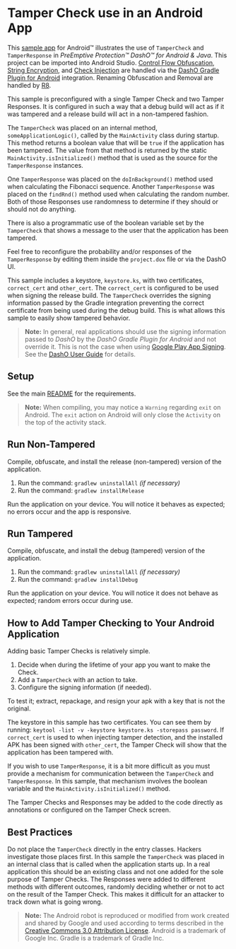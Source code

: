 # Tamper Check use in an Android App

This [sample app](../README.md#sample_desc) for Android™ illustrates the use of `TamperCheck` and `TamperResponse` in _PreEmptive Protection™ DashO™ for Android & Java_.
This project can be imported into Android Studio.
[Control Flow Obfuscation](https://www.preemptive.com/dasho/pro/userguide/en/understanding_obfuscation_control.html), [String Encryption](https://www.preemptive.com/dasho/pro/userguide/en/understanding_obfuscation_string_encryption.html), and [Check Injection](https://www.preemptive.com/dasho/pro/userguide/en/understanding_checks_overview.html) are handled via the [DashO Gradle Plugin for Android](https://www.preemptive.com/dasho/pro/userguide/en/ref_dagp_index.html) integration.
Renaming Obfuscation and Removal are handled by [R8](https://r8-docs.preemptive.com/).

This sample is preconfigured with a single Tamper Check and two Tamper Responses.
It is configured in such a way that a debug build will act as if it was tampered and a release build will act in a non-tampered fashion.

The `TamperCheck` was placed on an internal method, `someApplicationLogic()`, called by the `MainActivity` class during startup.
This method returns a boolean value that will be `true` if the application has been tampered.
The value from that method is returned by the static `MainActivity.isInitialized()` method that is used as the source for the `TamperResponse` instances.

One `TamperResponse` was placed on the `doInBackground()` method used when calculating the Fibonacci sequence.
Another `TamperResponse` was placed on the `findRnd()` method used when calculating the random number.
Both of those Responses use randomness to determine if they should or should not do anything.

There is also a programmatic use of the boolean variable set by the `TamperCheck` that shows a message to the user that the application has been tampered.

Feel free to reconfigure the probability and/or responses of the `TamperResponse` by editing them inside the `project.dox` file or via the DashO UI.

This sample includes a keystore, `keystore.ks`, with two certificates, `correct_cert` and `other_cert`.
The `correct_cert` is configured to be used when signing the release build.
The `TamperCheck` overrides the signing information passed by the Gradle integration preventing the correct certificate from being used during the debug build.
This is what allows this sample to easily show tampered behavior.

>**Note:**
> In general, real applications should use the signing information passed to *DashO* by the *DashO Gradle Plugin for Android* and not override it.
> This is not the case when using [Google Play App Signing](https://developer.android.com/studio/publish/app-signing.html#app-signing-google-play).
> See the [DashO User Guide](https://www.preemptive.com/dasho/pro/userguide/en/understanding_checks_tamper.html#google_play_signing) for details.

## Setup

See the main [README](../README.md) for the requirements.

>**Note:** When compiling, you may notice a `Warning` regarding `exit` on Android.
>The `exit` action on Android will only close the `Activity` on the top of the activity stack.

## Run Non-Tampered

Compile, obfuscate, and install the release (non-tampered) version of the application.

1.  Run the command: `gradlew uninstallAll` _(if necessary)_
2.  Run the command: `gradlew installRelease`

Run the application on your device. You will notice it behaves as expected; no errors occur and the app is responsive.

## Run Tampered

Compile, obfuscate, and install the debug (tampered) version of the application.

1.  Run the command: `gradlew uninstallAll` _(if necessary)_
2.  Run the command: `gradlew installDebug`

Run the application on your device. You will notice it does not behave as expected; random errors occur during use.

## How to Add Tamper Checking to Your Android Application

Adding basic Tamper Checks is relatively simple.

1.  Decide when during the lifetime of your app you want to make the Check.
2.  Add a `TamperCheck` with an action to take.
3.  Configure the signing information (if needed).

To test it; extract, repackage, and resign your apk with a key that is not the original.

The keystore in this sample has two certificates.
You can see them by running: `keytool -list -v -keystore keystore.ks -storepass password`.
If `correct_cert` is used to when injecting tamper detection, and the installed APK has been signed with `other_cert`, the Tamper Check will show that the application has been tampered with.

If you wish to use `TamperResponse`, it is a bit more difficult as you must provide a mechanism for communication between the `TamperCheck` and `TamperResponse`.
In this sample, that mechanism involves the boolean variable and the `MainActivity.isInitialized()` method.

The Tamper Checks and Responses may be added to the code directly as annotations or configured on the Tamper Check screen.

## Best Practices

Do not place the `TamperCheck` directly in the entry classes.
Hackers investigate those places first.
In this sample the `TamperCheck` was placed in an internal class that is called when the application starts up.
In a real application this should be an existing class and not one added for the sole purpose of Tamper Checks.
The Responses were added to different methods with different outcomes, randomly deciding whether or not to act on the result of the Tamper Check.
This makes it difficult for an attacker to track down what is going wrong.

>**Note:** The Android robot is reproduced or modified from work created and shared by Google and used according to terms described in the [Creative Commons 3.0 Attribution License](http://creativecommons.org/licenses/by/3.0/).
Android is a trademark of Google Inc.
Gradle is a trademark of Gradle Inc.
